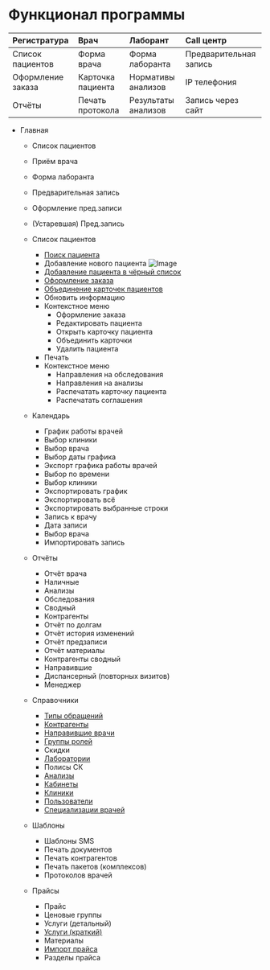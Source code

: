 # Функционал программы

| Регистратура       | Врач              | Лаборант            | Call центр             |
|:------------------|:------------------|:--------------------|:-----------------------|  
| Список пациентов  | Форма врача       | Форма лаборанта     | Предварительная запись |  
| Оформление заказа | Карточка пациента | Нормативы анализов  | IP телефония           |
| Отчёты            | Печать протокола  | Результаты анализов | Запись через сайт      |

- Главная
  - Список пациентов
  - Приём врача
  - Форма лаборанта
  - Предварительная запись
  - Оформление пред.записи
  - (Устаревшая) Пред.запись
  - Список пациентов
    - [Поиск пациента](https://medakadem.github.io/ClinicaWeb/PatientSearch "Поиск пациента") 
    - Добавление нового пациента
     ![Image](Image/oformleniepacienta.gif)
    - [Добавление пациента в чёрный список](https://medakadem.github.io/ClinicaWeb/BlackList "Добавление пациента в чёрный список пациента")
    - [Оформление заказа](https://medakadem.github.io/ClinicaWeb/Order "Оформление заказа")  
    - [Объединение карточек пациентов](https://medakadem.github.io/ClinicaWeb/PatientIntegration "Объединение карточек пациентов")
    - Обновить информацию
    - Контекстное меню
      - Оформление заказа
      - Редактировать пациента
      - Открыть карточку пациента
      - Объединить карточки
      - Удалить пациента
    - Печать 
    - Контекстное меню
      - Направления на обследования
      - Направления на анализы
      - Распечатать карточку пациента
      - Распечатать соглашения
  - Календарь
    - График работы врачей
    - Выбор клиники
    - Выбор врача
    - Выбор даты графика
    - Экспорт графика работы врачей
    - Выбор по времени
    - Выбор клиники
    - Экспортировать график
    - Экспортировать всё
    - Экспортировать выбранные строки
    - Запись к врачу
    - Дата записи
    - Выбор врача
    - Импортировать запись
  - Отчёты
    - Отчёт врача
    - Наличные
    - Анализы
    - Обследования
    - Сводный
    - Контрагенты
    - Отчёт по долгам
    - Отчёт история изменений
    - Отчёт предзаписи
    - Отчёт материалы
    - Контрагенты сводный
    - Направившие
    - Диспансерный (повторных визитов)
    - Менеджер
  - Справочники
    - [Типы обращений](https://medakadem.github.io/ClinicaWeb/TypeSurvey "Типы обращений")
    - [Контрагенты](https://medakadem.github.io/ClinicaWeb/Contractor "Контрагенты")
    - [Направившие врачи](https://medakadem.github.io/ClinicaWeb/ReferringDoctors "Направившие врачи")
    - [Группы ролей](https://medakadem.github.io/ClinicaWeb/RoleGroup "Группы ролей")
    - Скидки
    - [Лаборатории](https://medakadem.github.io/ClinicaWeb/Labs "Лаборатории")
    - Полисы СК
    - [Анализы](https://medakadem.github.io/ClinicaWeb/Analyzes "Анализы")  
    - [Кабинеты](https://medakadem.github.io/ClinicaWeb/Rooms "Кабинеты")
    - [Клиники](https://medakadem.github.io/ClinicaWeb/Clinic "Клиники")  
    - [Пользователи](https://medakadem.github.io/ClinicaWeb/Users "Пользователи")
    - [Специализации врачей](https://medakadem.github.io/ClinicaWeb/DoctorSpecialization "Специализации врачей")
  - Шаблоны
    - Шаблоны SMS
    - Печать документов
    - Печать контрагентов
    - Печать пакетов (комплексов)
    - Протоколов врачей

  - Прайсы
    - Прайс
    - Ценовые группы
    - Услуги (детальный)
    - [Услуги (краткий)](https://medakadem.github.io/ClinicaWeb/Price "Услуги (краткий)")
    - Материалы
    - [Импорт прайса](https://medakadem.github.io/ClinicaWeb/PriceImport&Export "Импорт прайса")
    - Разделы прайса